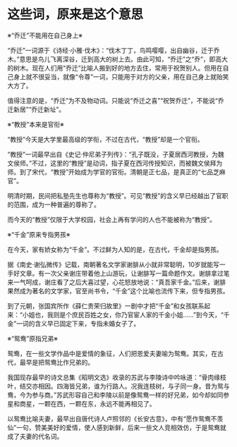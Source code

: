 # 这些词，原来是这个意思

※“乔迁”不能用在自己身上※

“乔迁”一词源于《诗经·小雅·伐木》：“伐木丁丁，鸟鸣嘤嘤，出自幽谷，迁于乔木。”意思是鸟儿飞离深谷，迁到高大的树上去。由此可知，“乔迁”之“乔”，即高大的树木。现在人们用“乔迁”比喻人搬到好的地方去住，常用于祝贺别人。但用在自己身上就不很妥当，就像“令尊”一词，只能用于对方的父亲，用在自己身上就贻笑大方了。

值得注意的是，“乔迁”为不及物动词。只能说“乔迁之喜”“祝贺乔迁”，不能说“乔迁新居”“乔迁新址”。

※“教授”本来是官衔※

“教授”今天是大学里最高级的学衔，不过在古代，“教授”却是一个官衔。

“教授”一词最早出自《史记·仲尼弟子列传》：“孔子既没，子夏居西河教授，为魏文侯师。”不过，这里的“教授”是动词，指子夏在西河传授知识，而被魏文侯拜为师。到了宋代，“教授”开始成为学官的官衔。清朝是正七品，是真正的“七品芝麻官”。

明清时期，民间把私塾先生也尊称为“教授”。可见“教授”的含义早已经越出了官职的范围，成为一种普遍的尊称了。

而今天的“教授”仅限于大学校园，社会上再有学问的人也不能被称为“教授”。

※“千金”原来专指男孩※

在今天，家有娇女称为“千金”。不过鲜为人知的是，在古代，千金却是指男孩。

据《南史·谢弘微传》记载，南朝著名文学家谢腓从小就非常聪明，10岁就能写一手好文章。有一次父亲谢庄带着他上山游玩，让谢腓写一篇命题作文。谢腓拿过笔来一气呵成，谢庄看了之后大喜过望，心花怒放地说：“真吾家千金。”后来，谢腓果然成为著名的文学家，官至尚书令，“千金”这个比喻也流传下来，但专指男孩。

到了元朝，张国宾所作《薛仁贵荣归故里》一剧中才把“千金”和女孩联系起来：“小姐也，我则是个庶民百姓之女，你乃官宦人家的千金小姐……”到今天，“千金”一词的含义早已固定下来，专指未婚女子了。

※“鸳鸯”原指兄弟※

鸳鸯，在一些文学作品中是爱情的象征，人们把恩爱夫妻喻为鸳鸯。其实，在古代，最早是把鸳鸯比作兄弟的。

我国现存最早的诗文总集《昭明文选》收录的苏武与李陵诗中吟咏道：“骨肉缘枝叶，结交亦相因。四海皆兄弟，谁为行路人。况我连枝树，与子同一身。昔为鸳与鸯，今为参与商。”苏武形容自己和李陵以前是像鸳鸯一样的好兄弟，如今却如同参星和商星，一颗在西，一颗在东，永远不能再相见了。

以鸳鸯比喻夫妻，最早出自唐代诗人卢照邻的《长安古意》，中有“愿作鸳鸯不羡仙”一句，赞美美好的爱情，使人感到新鲜，后来一些文人竞相效仿，于是鸳鸯就成了夫妻的代名词。